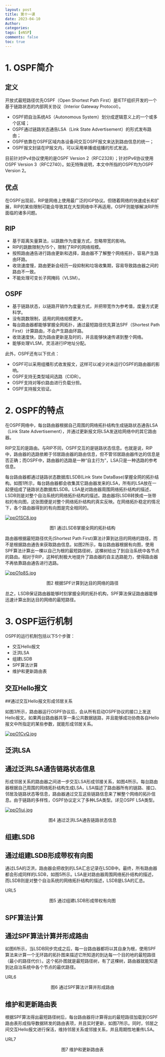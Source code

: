 ```yaml
---
layout: post
title: 第十一课
date: 2023-04-10
Author: 
categories: 
tags: [eNSP]
comments: false
toc: true
---
```


# 1. OSPF简介

## 定义

开放式最短路径优先OSPF（Open Shortest Path First）是IETF组织开发的一个基于链路状态的内部网关协议（Interior Gateway Protocol）。

- OSPF把自治系统AS（Autonomous System）划分成逻辑意义上的一个或多个区域；
- OSPF通过链路状态通告LSA（Link State Advertisement）的形式发布路由；
- OSPF依靠在OSPF区域内各设备间交互OSPF报文来达到路由信息的统一；
- OSPF报文封装在IP报文内，可以采用单播或组播的形式发送。

目前针对IPv4协议使用的是OSPF Version 2（RFC2328）；针对IPv6协议使用OSPF Version 3（RFC2740）。如无特殊说明，本文中所指的OSPF均为OSPF Version 2。

## 优点

在OSPF出现前，RIP是网络上使用最广泛的IGP协议。但随着网络的快速成长和扩展，RIP的某些限制可能会导致其在大型网络中不再适用，OSPF则能够解决RIP所面临的诸多问题。

## RIP

- 基于距离矢量算法，以跳数作为度量方式，忽略带宽的影响。
- RIP的跳数限制为15个，限制了RIP的网络规模。
- 按照路由通告进行路由更新和选择，路由器不了解整个网络拓扑，容易产生路由环路。
- 收敛速度慢，路由更新会经历一段抑制和垃圾收集期，容易导致路由器之间的路由不一致。
- 不能处理可变长子网掩码（VLSM）。

## OSPF

- 基于链路状态，以链路开销作为度量方式，并把带宽作为参考值，度量方式更科学。
- 没有跳数限制，适用的网络规模更大。
- 每台路由器都能够掌握全网拓扑，通过最短路径优先算法SPF（Shortest Path First）计算路由，不会产生路由环路。
- 收敛速度快，因为路由更新是及时的，并且能够快速传递到整个网络。
- 能够处理VLSM，灵活进行IP地址分配。

此外，OSPF还有以下优点：

- OSPF可以采用组播形式收发报文，这样可以减少对未运行OSPF的路由器的影响。
- OSPF支持无类型域间选路（CIDR）。
- OSPF支持对等价路由进行负载分担。
- OSPF支持报文验证。

# 2. OSPF的特点

在OSPF网络中，每台路由器根据自己周围的网络拓扑结构生成链路状态通告LSA（Link State Advertisement），并通过更新报文将LSA发送给网络中的其它路由器。

RIP交互的是路由。与RIP不同，OSPF交互的是链路状态信息。也就是说，RIP中，路由器的选路依赖于邻居路由器的路由信息，但不管邻居路由器传达的信息是否正确；而OSPF中，路由器的选路是一种“自主行为”，LSA只是一种选路的参考信息。

每台路由器都通过链路状态数据库LSDB(Link State DataBase)掌握全网的拓扑结构。如图1所示，每台路由器都会收集其它路由器发来的LSA，所有的LSA放在一起便组成了链路状态数据库LSDB。LSA是对路由器周围网络拓扑结构的描述，LSDB则是对整个自治系统的网络拓扑结构的描述。路由器将LSDB转换成一张带权的有向图，这张图便是对整个网络拓扑结构的真实反映。在网络拓扑稳定的情况下，各个路由器得到的有向图是完全相同的。

[![ppO1SC8.jpg](https://s1.ax1x.com/2023/04/11/ppO1SC8.jpg#pic_center)](https://imgse.com/i/ppO1SC8#pic_center)

<center>图1 通过LSDB掌握全网的拓扑结构</center>

路由器根据最短路径优先(Shortest Path First)算法计算到达目的网络的路径，而不是根据路由通告来获取路由信息。如图2所示，每台路由器根据有向图，使用SPF算法计算出一棵以自己为根的最短路径树，这棵树给出了到自治系统中各节点的路由。相对于RIP，这种机制极大地提升了路由器的自主选路能力，使得路由器不再依靠路由通告进行选路。

[![ppO1p8S.jpg](https://s1.ax1x.com/2023/04/11/ppO1p8S.jpg#pic_center)](https://imgse.com/i/ppO1p8S#pic_center)

<center>图2 根据SPF计算到达目的网络的路径</center>

总之，LSDB保证路由器能够时刻掌握全网的拓扑机构，SPF算法保证路由器能够迅速计算出到达目的网络的最短路径。

# 3. OSPF运行机制

OSPF的运行机制包括以下5个步骤：

- 交互Hello报文
- 泛洪LSA
- 组建LSDB
- SPF算法计算
- 维护和更新路由表

## 交互Hello报文

##通过交互Hello报文形成邻居关系

如图3所示，路由器运行OSPF协议后，会从所有启动OSPF协议的接口上发送Hello报文。如果两台路由器共享一条公共数据链路，并且能够成功协商各自Hello报文中所指定的某些参数，就能形成邻居关系。

[![ppO1CvQ.jpg](https://s1.ax1x.com/2023/04/11/ppO1CvQ.jpg#pic_center)](https://imgse.com/i/ppO1CvQ#pic_center)

## 泛洪LSA

## 通过泛洪LSA通告链路状态信息

形成邻居关系的路由器之间进一步交互LSA形成邻接关系，如图4所示。每台路由器根据自己周围的网络拓扑结构生成LSA，LSA描述了路由器所有的链路、接口、邻居及链路状态等信息，路由器通过交互这些链路信息来了解整个网络的拓扑信息。由于链路的多样性，OSPF协议定义了多种LSA类型。详见OSPF LSA类型。

[![ppO1iuj.jpg](https://s1.ax1x.com/2023/04/11/ppO1iuj.jpg#pic_center)](https://imgse.com/i/ppO1iuj#pic_center)

<center>图4 通过泛洪LSA通告链路状态信息</center>

## 组建LSDB

## 通过组建LSDB形成带权有向图

通过LSA的泛洪，路由器会把收到的LSA汇总记录在LSDB中。最终，所有路由器都会形成同样的LSDB，如图5所示。LSA是对路由器周围网络拓扑结构的描述，而LSDB则是对整个自治系统的网络拓扑结构的描述，LSDB是LSA的汇总。

URL5

<center>图5 通过组建LSDB形成带权有向图</center>

## SPF算法计算

## 通过SPF算法计算并形成路由

如图6所示，当LSDB同步完成之后，每一台路由器都将以其自身为根，使用SPF算法来计算一个无环路的拓扑图来描述它所知道的到达每一个目的地的最短路径（最小的路径代价）。这个拓扑图就是最短路径树，有了这棵树，路由器就能知道到达自治系统中各个节点的最优路径。

URL6

<center>图6 通过SPF算法计算并形成路由</center>

## 维护和更新路由表

根据SPF算法得出最短路径树后，每台路由器将计算得出的最短路径加载到OSPF路由表形成指导数据转发的路由表项，并且实时更新，如图7所示。同时，邻居之间交互Hello报文进行保活，维持邻居关系或邻接关系，并且周期性地重传LSA。

URL7

<center>图7 维护和更新路由表</center>














